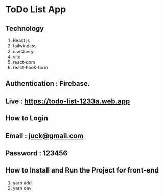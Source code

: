 
# ToDo List App

## Technology
1. React js
2. tailwindcss
3. useQuery
4. vite
5. react-dom
6. react-hook-form

## Authentication : Firebase.

## Live : https://todo-list-1233a.web.app

## How to Login 

## Email : juck@gmail.com 
## Password : 123456

## How to Install and Run the Project for front-end

1. yarn add 
2. yarn dev

